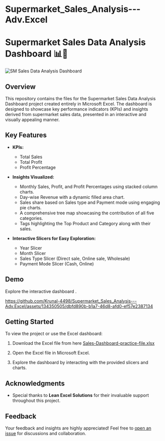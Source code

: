# Supermarket_Sales_Analysis---Adv.Excel

# Supermarket Sales Data Analysis Dashboard 📊💼

![SM Sales Data Analysis Dashboard](https://github.com/Krunal-4498/Supermarket_Sales_Analysis---Adv.Excel/assets/134350505/965b5473-46e1-48d7-80a0-466b23be8940)


## Overview

This repository contains the files for the Supermarket Sales Data Analysis Dashboard project created entirely in Microsoft Excel. The dashboard is designed to showcase key performance indicators (KPIs) and insights derived from supermarket sales data, presented in an interactive and visually appealing manner.

## Key Features

- **KPIs:**
  - Total Sales
  - Total Profit
  - Profit Percentage

- **Insights Visualized:**
  - Monthly Sales, Profit, and Profit Percentages using stacked column charts.
  - Day-wise Revenue with a dynamic filled area chart.
  - Sales share based on Sales type and Payment mode using engaging pie charts.
  - A comprehensive tree map showcasing the contribution of all five categories.
  - Tags highlighting the Top Product and Category along with their sales.

- **Interactive Slicers for Easy Exploration:**
  - Year Slicer
  - Month Slicer
  - Sales Type Slicer (Direct sale, Online sale, Wholesale)
  - Payment Mode Slicer (Cash, Online)

## Demo

Explore the interactive dashboard .

https://github.com/Krunal-4498/Supermarket_Sales_Analysis---Adv.Excel/assets/134350505/dbfd890b-b1a7-46d8-afd0-ef57e2387134



## Getting Started

To view the project or use the Excel dashboard:

1. Download the Excel file from here [Sales-Dashboard-practice-file.xlsx](https://github.com/Krunal-4498/Supermarket_Sales_Analysis---Adv.Excel/files/14270429/Sales-Dashboard-practice-file.xlsx)


2. Open the Excel file in Microsoft Excel.

3. Explore the dashboard by interacting with the provided slicers and charts.


## Acknowledgments

- Special thanks to **Lean Excel Solutions** for their invaluable support throughout this project.

## Feedback

Your feedback and insights are highly appreciated! Feel free to [open an issue](link_to_issues) for discussions and collaboration.

